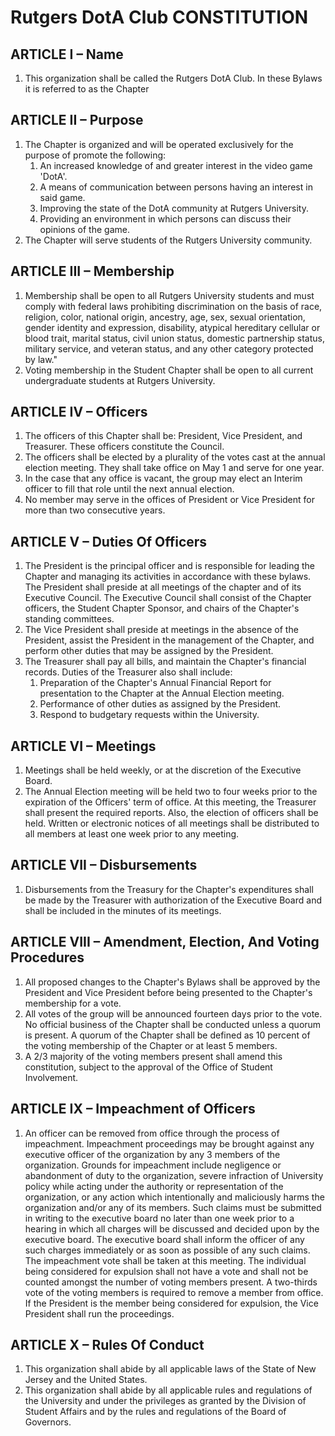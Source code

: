 # Rutgers DotA Club CONSTITUTION

## ARTICLE I – Name
1. This organization shall be called the Rutgers DotA Club. In these Bylaws it is referred to as the Chapter

## ARTICLE II – Purpose
1. The Chapter is organized and will be operated exclusively for the purpose of promote the following:
	1. An increased knowledge of and greater interest in the video game 'DotA'.
	2. A means of communication between persons having an interest in said game.
	3. Improving the state of the DotA community at Rutgers University.
	5. Providing an environment in which persons can discuss their opinions of the game.
2. The Chapter will serve students of the Rutgers University community.

## ARTICLE III – Membership
1. Membership shall be open to all Rutgers University students and must comply with federal laws prohibiting discrimination on the basis of race, religion, color, national origin, ancestry, age, sex, sexual orientation, gender identity and expression, disability, atypical hereditary cellular or blood trait, marital status, civil union status, domestic partnership status, military service, and veteran status, and any other category protected by law."
2. Voting membership in the Student Chapter shall be open to all current undergraduate students at Rutgers University.

## ARTICLE IV – Officers
1. The officers of this Chapter shall be: President, Vice President, and Treasurer. These officers constitute the Council.
2. The officers shall be elected by a plurality of the votes cast at the annual election meeting. They shall take office on May 1 and serve for one year.
3. In the case that any office is vacant, the group may elect an Interim officer to fill that role until the next annual election.
4. No member may serve in the offices of President or Vice President for more than two consecutive years.

## ARTICLE V – Duties Of Officers
1. The President is the principal officer and is responsible for leading the Chapter and managing its activities in accordance with these bylaws. The President shall preside at all meetings of the chapter and of its Executive Council. The Executive Council shall consist of the Chapter officers, the Student Chapter Sponsor, and chairs of the Chapter's standing committees.
2. The Vice President shall preside at meetings in the absence of the President, assist the President in the management of the Chapter, and perform other duties that may be assigned by the President.
3. The Treasurer shall pay all bills, and maintain the Chapter's financial records. Duties of the Treasurer also shall include:
	1. Preparation of the Chapter's Annual Financial Report for presentation to the Chapter at the Annual Election meeting.
	2. Performance of other duties as assigned by the President.
	3. Respond to budgetary requests within the University.

## ARTICLE VI – Meetings
1. Meetings shall be held weekly, or at the discretion of the Executive Board.
2. The Annual Election meeting will be held two to four weeks prior to the expiration of the Officers' term of office. At this meeting, the Treasurer shall present the required reports. Also, the election of officers shall be held. Written or electronic notices of all meetings shall be distributed to all members at least one week prior to any meeting.

## ARTICLE VII – Disbursements 
1. Disbursements from the Treasury for the Chapter's expenditures shall be made by the Treasurer with authorization of the Executive Board and shall be included in the minutes of its meetings.

## ARTICLE VIII – Amendment, Election, And Voting Procedures
1. All proposed changes to the Chapter's Bylaws shall be approved by the President and Vice President before being presented to the Chapter's membership for a vote.
2. All votes of the group will be announced fourteen days prior to the vote. No official business of the Chapter shall be conducted unless a quorum is present. A quorum of the Chapter shall be defined as 10 percent of the voting membership of the Chapter or at least 5 members.
3. A 2/3 majority of the voting members present shall amend this constitution, subject to the approval of the Office of Student Involvement.

## ARTICLE IX – Impeachment of Officers
1. An officer can be removed from office through the process of impeachment. Impeachment proceedings may be brought against any executive officer of the organization by any 3 members of the organization. Grounds for impeachment include negligence or abandonment of duty to the organization, severe infraction of University policy while acting under the authority or representation of the organization, or any action which intentionally and maliciously harms the organization and/or any of its members. Such claims must be submitted in writing to the executive board no later than one week prior to a hearing in which all charges will be discussed and decided upon by the executive board. The executive board shall inform the officer of any such charges immediately or as soon as possible of any such claims. The impeachment vote shall be taken at this meeting. The individual being considered for expulsion shall not have a vote and shall not be counted amongst the number of voting members present. A two-thirds vote of the voting members is required to remove a member from office. If the President is the member being considered for expulsion, the Vice President shall run the proceedings.

## ARTICLE X – Rules Of Conduct
1. This organization shall abide by all applicable laws of the State of New Jersey and the United States.
2. This organization shall abide by all applicable rules and regulations of the University and under the privileges as granted by the Division of Student Affairs and by the rules and regulations of the Board of Governors.
